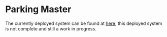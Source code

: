 # Parking Master
The currently deployed system can be found at [here](https://www.parkingmaster.me), this deployed system is not complete and still a work in progress.
